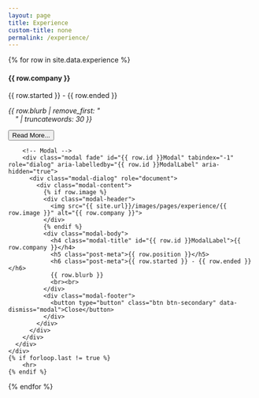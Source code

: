 ```yaml
---
layout: page
title: Experience
custom-title: none
permalink: /experience/
---
```


<div class="experience-wrapper">
  {% for row in site.data.experience %}
    <div class="card text-center">
      <div class="card-body">
        <h4 class="card-title">{{ row.company }}</h4>
        <p class="post-meta">{{ row.started }} - {{ row.ended }}</p>
        <p class="card-text"> <i>{{ row.blurb | remove_first: "<br>&emsp;" | truncatewords: 30 }}</i></p>
        <button type="button" class="btn btn-primary btn-sm" data-toggle="modal" data-target="#{{ row.id }}Modal">Read More...</button>
        
        <!-- Modal -->
        <div class="modal fade" id="{{ row.id }}Modal" tabindex="-1" role="dialog" aria-labelledby="{{ row.id }}ModalLabel" aria-hidden="true">
          <div class="modal-dialog" role="document">
            <div class="modal-content">
              {% if row.image %}
              <div class="modal-header">
                <img src="{{ site.url}}/images/pages/experience/{{ row.image }}" alt="{{ row.company }}">
              </div>
              {% endif %}
              <div class="modal-body">
                <h4 class="modal-title" id="{{ row.id }}ModalLabel">{{ row.company }}</h4>
                <h5 class="post-meta">{{ row.position }}</h5>
                <h6 class="post-meta">{{ row.started }} - {{ row.ended }}</h6>
                {{ row.blurb }}
                <br><br>
              </div>
              <div class="modal-footer">
                <button type="button" class="btn btn-secondary" data-dismiss="modal">Close</button>
              </div>
            </div>
          </div>
        </div>
      </div>
    </div>
    {% if forloop.last != true %}
        <hr>
    {% endif %}
  {% endfor %}
</div>
